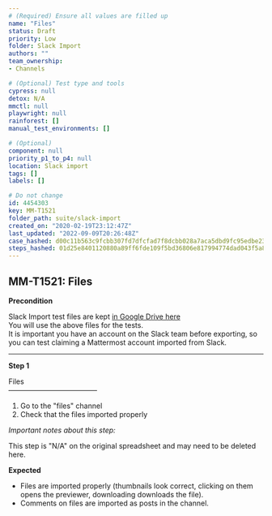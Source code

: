 ```yaml
---
# (Required) Ensure all values are filled up
name: "Files"
status: Draft
priority: Low
folder: Slack Import
authors: ""
team_ownership: 
- Channels

# (Optional) Test type and tools
cypress: null
detox: N/A
mmctl: null
playwright: null
rainforest: []
manual_test_environments: []

# (Optional)
component: null
priority_p1_to_p4: null
location: Slack import
tags: []
labels: []

# Do not change
id: 4454303
key: MM-T1521
folder_path: suite/slack-import
created_on: "2020-02-19T23:12:47Z"
last_updated: "2022-09-09T20:26:48Z"
case_hashed: d00c11b563c9fcbb307fd7dfcfad7f8dcbb028a7aca5dbd9fc95edbe23fd0ebfdb1a03961d4c12c2cae6c848bae25297
steps_hashed: 01d25e8401120880a89ff6fde109f5bd36806e817994774dad043f5a88f7e3b606e04dd70cc335f59caa2fd5866e1072
---
```


## MM-T1521: Files

**Precondition**

Slack Import test files are kept [in Google Drive here](https://drive.google.com/drive/folders/19y2KC_tcqJZa-BDucvpdmsNdBqy-UL8Q)\
You will use the above files for the tests.\
It is important you have an account on the Slack team before exporting, so you can test claiming a Mattermost account imported from Slack.

---

**Step 1**

Files\
–––––––––––––––––––––––––

1. Go to the "files" channel
2. Check that the files imported properly

_Important notes about this step:_

This step is "N/A" on the original spreadsheet and may need to be deleted here.

**Expected**

- Files are imported properly (thumbnails look correct, clicking on them opens the previewer, downloading downloads the file).
- Comments on files are imported as posts in the channel.
